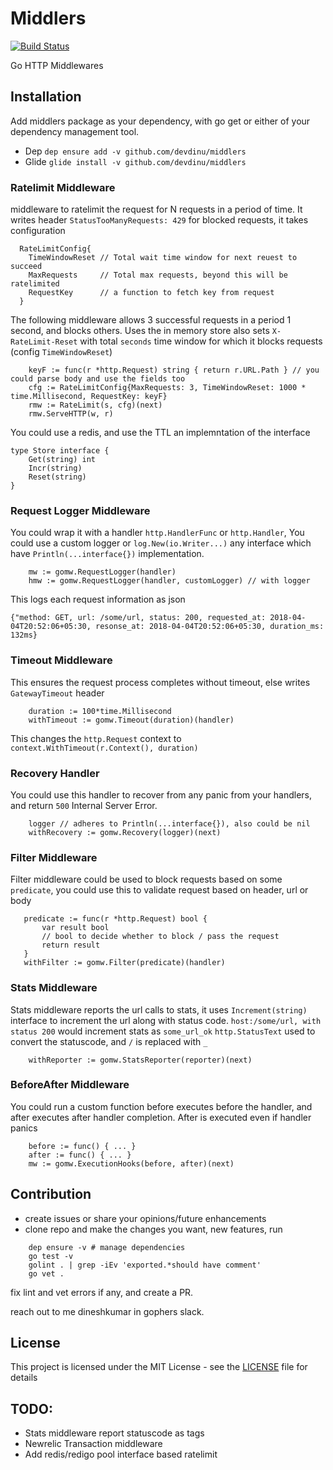 # Middlers
[![Build Status](https://travis-ci.org/devdinu/middlers.svg?branch=master)](https://travis-ci.org/devdinu/middlers)

Go HTTP Middlewares

## Installation
Add middlers package as your dependency, with go get or either of your dependency management tool.
- Dep `dep ensure add -v github.com/devdinu/middlers`
- Glide `glide install -v github.com/devdinu/middlers`

### Ratelimit Middleware
middleware to ratelimit the request for N requests in a period of time. It writes header `StatusTooManyRequests: 429` for blocked requests, it takes configuration
```
  RateLimitConfig{
    TimeWindowReset // Total wait time window for next reuest to succeed
    MaxRequests     // Total max requests, beyond this will be ratelimited
    RequestKey      // a function to fetch key from request
  }
```

The following middleware allows 3 successful requests in a period 1 second, and blocks others. Uses the in memory store
also sets `X-RateLimit-Reset` with total `seconds` time window for which it blocks requests (config `TimeWindowReset`) 

```
    keyF := func(r *http.Request) string { return r.URL.Path } // you could parse body and use the fields too
    cfg := RateLimitConfig{MaxRequests: 3, TimeWindowReset: 1000 * time.Millisecond, RequestKey: keyF}
    rmw := RateLimit(s, cfg)(next)
    rmw.ServeHTTP(w, r)
```
You could use a redis, and use the TTL an implemntation of the interface
```
type Store interface {
	Get(string) int
	Incr(string)
	Reset(string)
}
```

### Request Logger Middleware

You could wrap it with a handler `http.HandlerFunc` or `http.Handler`, You could use a custom logger or `log.New(io.Writer...)` any interface which have `Println(...interface{})` implementation.
``` 
    mw := gomw.RequestLogger(handler)
    hmw := gomw.RequestLogger(handler, customLogger) // with logger
```
This logs each request information as json
```
{"method: GET, url: /some/url, status: 200, requested_at: 2018-04-04T20:52:06+05:30, resonse_at: 2018-04-04T20:52:06+05:30, duration_ms: 132ms}
```

### Timeout Middleware

This ensures the request process completes without timeout, else writes `GatewayTimeout` header
```
    duration := 100*time.Millisecond
    withTimeout := gomw.Timeout(duration)(handler)
```
This changes the `http.Request` context to `context.WithTimeout(r.Context(), duration)`

### Recovery Handler
You could use this handler to recover from any panic from your handlers, and return `500` Internal Server Error.
```
    logger // adheres to Println(...interface{}), also could be nil
    withRecovery := gomw.Recovery(logger)(next)
```

### Filter Middleware
Filter middleware could be used to block requests based on some `predicate`, you could use this to validate request based on header, url or body
 ```
    predicate := func(r *http.Request) bool {
        var result bool
        // bool to decide whether to block / pass the request
        return result
    }
    withFilter := gomw.Filter(predicate)(handler)
```

### Stats Middleware
Stats middleware reports the url calls to stats, it uses `Increment(string)` interface to increment the url along with status code. `host:/some/url, with status 200`
would increment stats as `some_url_ok` `http.StatusText` used to convert the statuscode, and `/` is replaced with `_`
```
    withReporter := gomw.StatsReporter(reporter)(next)
```

### BeforeAfter Middleware
You could run a custom function before executes before the handler, and after executes after handler completion. After is executed even if handler panics

```
    before := func() { ... }
    after := func() { ... }
    mw := gomw.ExecutionHooks(before, after)(next)
```


## Contribution
- create issues or share your opinions/future enhancements
- clone repo and make the changes you want, new features, run
```
    dep ensure -v # manage dependencies
    go test -v
    golint . | grep -iEv 'exported.*should have comment'
    go vet .
```
fix lint and vet errors if any, and create a PR.

reach out to me dineshkumar in gophers slack.


## License

This project is licensed under the MIT License - see the [LICENSE](LICENSE) file for details

## TODO:
- Stats middleware report statuscode as tags
- Newrelic Transaction middleware
- Add redis/redigo pool interface based ratelimit

